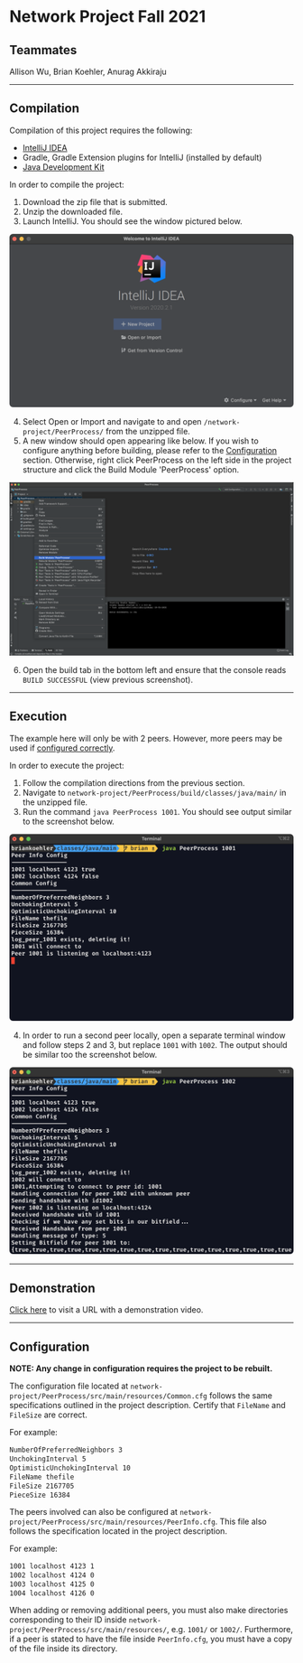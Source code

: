 # Network Project Fall 2021


## Teammates

Allison Wu, Brian Koehler, Anurag Akkiraju


---


## Compilation

Compilation of this project requires the following:

- [IntelliJ IDEA](https://www.jetbrains.com/idea/)
- Gradle, Gradle Extension plugins for IntelliJ (installed by default)
- [Java Development Kit](https://www.oracle.com/java/technologies/downloads/)

In order to compile the project:

1. Download the zip file that is submitted.
2. Unzip the downloaded file.
3. Launch IntelliJ. You should see the window pictured below.

![intellij-launch](./images/intellij-launch.png)

4. Select Open or Import and navigate to and open `/network-project/PeerProcess/` from the unzipped file.
5. A new window should open appearing like below. If you wish to configure anything before building, please refer to the [Configuration](#configuration) section. Otherwise, right click PeerProcess on the left side in the project structure and click the Build Module 'PeerProcess' option.

![intellij-build](./images/intellij-build.png)

6. Open the build tab in the bottom left and ensure that the console reads `BUILD SUCCESSFUL` (view previous screenshot).


---


## Execution

The example here will only be with 2 peers. However, more peers may be used if [configured correctly](#configuration).

In order to execute the project:

1. Follow the compilation directions from the previous section.
2. Navigate to `network-project/PeerProcess/build/classes/java/main/` in the unzipped file.
3. Run the command `java PeerProcess 1001`. You should see output similar to the screenshot below.

![terminal-first-peer](./images/terminal-first-peer.png)

4. In order to run a second peer locally, open a separate terminal window and follow steps 2 and 3, but replace `1001` with `1002`. The output should be similar too the screenshot below.

![terminal-second-peer](./images/terminal-second-peer.png)


---


## Demonstration

[Click here](https://youtube.com/) to visit a URL with a demonstration video.


---


## Configuration

**NOTE: Any change in configuration requires the project to be rebuilt.**

The configuration file located at `network-project/PeerProcess/src/main/resources/Common.cfg` follows the same specifications outlined in the project description. Certify that `FileName` and `FileSize` are correct.

For example:

```
NumberOfPreferredNeighbors 3
UnchokingInterval 5
OptimisticUnchokingInterval 10
FileName thefile
FileSize 2167705
PieceSize 16384
```

The peers involved can also be configured at `network-project/PeerProcess/src/main/resources/PeerInfo.cfg`. This file also follows the specification located in the project description.

For example:

```
1001 localhost 4123 1
1002 localhost 4124 0
1003 localhost 4125 0
1004 localhost 4126 0
```

When adding or removing additional peers, you must also make directories corresponding to their ID inside `network-project/PeerProcess/src/main/resources/`, e.g. `1001/` or `1002/`. Furthermore, if a peer is stated to have the file inside `PeerInfo.cfg`, you must have a copy of the file inside its directory.
